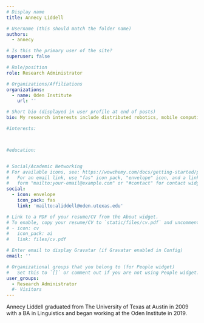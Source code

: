 ```yaml
---
# Display name
title: Annecy Liddell

# Username (this should match the folder name)
authors:
  - annecy

# Is this the primary user of the site?
superuser: false

# Role/position
role: Research Administrator

# Organizations/Affiliations
organizations:
  - name: Oden Institute
    url: ''

# Short bio (displayed in user profile at end of posts)
bio: My research interests include distributed robotics, mobile computing and programmable matter.

#interests:



#education:


# Social/Academic Networking
# For available icons, see: https://wowchemy.com/docs/getting-started/page-builder/#icons
#   For an email link, use "fas" icon pack, "envelope" icon, and a link in the
#   form "mailto:your-email@example.com" or "#contact" for contact widget.
social:
  - icon: envelope
    icon_pack: fas
    link: 'mailto:aliddell@oden.utexas.edu'

# Link to a PDF of your resume/CV from the About widget.
# To enable, copy your resume/CV to `static/files/cv.pdf` and uncomment the lines below.
# - icon: cv
#   icon_pack: ai
#   link: files/cv.pdf

# Enter email to display Gravatar (if Gravatar enabled in Config)
email: ''

# Organizational groups that you belong to (for People widget)
#   Set this to `[]` or comment out if you are not using People widget.
user_groups:
  - Research Administrator
  #- Visitors
---
```


Annecy Liddell graduated from The University of Texas at Austin in 2009 with a BA in Linguistics and began working at the Oden Institute in 2019. 